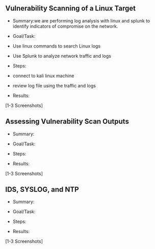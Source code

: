 ## Vulnerability Scanning of a Linux Target
- Summary:we are performing log analysis with linux and splunk to identify indicators of compromise on the network.

- Goal/Task:
- Use linux commands to search Linux logs
- Use Splunk to analyze network traffic and logs

- Steps:
- connect to kali linux machine
- review log file using the traffic and logs

- Results:

[1-3 Screenshots]


## Assessing Vulnerability Scan Outputs
- Summary:

- Goal/Task:

- Steps:

- Results:

[1-3 Screenshots]


## IDS, SYSLOG, and NTP
- Summary:

- Goal/Task:

- Steps:

- Results:

[1-3 Screenshots]

